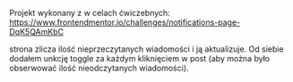 Projekt wykonany z w celach ćwiczebnych:
https://www.frontendmentor.io/challenges/notifications-page-DqK5QAmKbC

strona zlicza ilość nieprzeczytanych wiadomości i ją aktualizuje. Od siebie dodałem unkcję toggle za każdym kliknięciem w post (aby można było obserwować ilość nieodczytanych wiadomości).